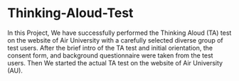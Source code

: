 # Thinking-Aloud-Test
In this Project, We have successfully performed the Thinking Aloud (TA) test on the website of Air University with a carefully selected diverse group of test users. After the brief intro of the TA test and initial orientation, the consent form, and background questionnaire were taken from the test users. Then We started the actual TA test on the website of Air University (AU). 
